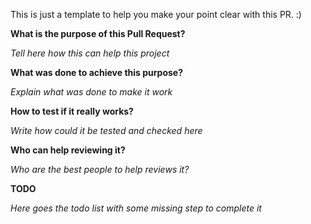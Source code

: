This is just a template to help you make your point clear with this PR. :)

**What is the purpose of this Pull Request?**

_Tell here how this can help this project_


**What was done to achieve this purpose?**

_Explain what was done to make it work_


**How to test if it really works?**

_Write how could it be tested and checked here_


**Who can help reviewing it?**

_Who are the best people to help reviews it?_


**TODO**

_Here goes the todo list with some missing step to complete it_